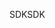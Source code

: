 <span data-ttu-id="a0e9a-101">SDK</span><span class="sxs-lookup"><span data-stu-id="a0e9a-101">SDK</span></span>